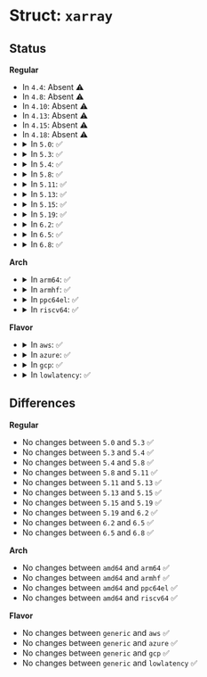 # Struct: <code>xarray</code>

## Status
<b>Regular</b>
<ul>
<li>
In <code>4.4</code>: Absent ⚠️
</li>
<li>
In <code>4.8</code>: Absent ⚠️
</li>
<li>
In <code>4.10</code>: Absent ⚠️
</li>
<li>
In <code>4.13</code>: Absent ⚠️
</li>
<li>
In <code>4.15</code>: Absent ⚠️
</li>
<li>
In <code>4.18</code>: Absent ⚠️
</li>
<li>
<details>
<summary>In <code>5.0</code>: ✅</summary>

```c
struct xarray {
    spinlock_t xa_lock;
    gfp_t xa_flags;
    void *xa_head;
};
```
</details>
</li>
<li>
<details>
<summary>In <code>5.3</code>: ✅</summary>

```c
struct xarray {
    spinlock_t xa_lock;
    gfp_t xa_flags;
    void *xa_head;
};
```
</details>
</li>
<li>
<details>
<summary>In <code>5.4</code>: ✅</summary>

```c
struct xarray {
    spinlock_t xa_lock;
    gfp_t xa_flags;
    void *xa_head;
};
```
</details>
</li>
<li>
<details>
<summary>In <code>5.8</code>: ✅</summary>

```c
struct xarray {
    spinlock_t xa_lock;
    gfp_t xa_flags;
    void *xa_head;
};
```
</details>
</li>
<li>
<details>
<summary>In <code>5.11</code>: ✅</summary>

```c
struct xarray {
    spinlock_t xa_lock;
    gfp_t xa_flags;
    void *xa_head;
};
```
</details>
</li>
<li>
<details>
<summary>In <code>5.13</code>: ✅</summary>

```c
struct xarray {
    spinlock_t xa_lock;
    gfp_t xa_flags;
    void *xa_head;
};
```
</details>
</li>
<li>
<details>
<summary>In <code>5.15</code>: ✅</summary>

```c
struct xarray {
    spinlock_t xa_lock;
    gfp_t xa_flags;
    void *xa_head;
};
```
</details>
</li>
<li>
<details>
<summary>In <code>5.19</code>: ✅</summary>

```c
struct xarray {
    spinlock_t xa_lock;
    gfp_t xa_flags;
    void *xa_head;
};
```
</details>
</li>
<li>
<details>
<summary>In <code>6.2</code>: ✅</summary>

```c
struct xarray {
    spinlock_t xa_lock;
    gfp_t xa_flags;
    void *xa_head;
};
```
</details>
</li>
<li>
<details>
<summary>In <code>6.5</code>: ✅</summary>

```c
struct xarray {
    spinlock_t xa_lock;
    gfp_t xa_flags;
    void *xa_head;
};
```
</details>
</li>
<li>
<details>
<summary>In <code>6.8</code>: ✅</summary>

```c
struct xarray {
    spinlock_t xa_lock;
    gfp_t xa_flags;
    void *xa_head;
};
```
</details>
</li>
</ul>
<b>Arch</b>
<ul>
<li>
<details>
<summary>In <code>arm64</code>: ✅</summary>

```c
struct xarray {
    spinlock_t xa_lock;
    gfp_t xa_flags;
    void *xa_head;
};
```
</details>
</li>
<li>
<details>
<summary>In <code>armhf</code>: ✅</summary>

```c
struct xarray {
    spinlock_t xa_lock;
    gfp_t xa_flags;
    void *xa_head;
};
```
</details>
</li>
<li>
<details>
<summary>In <code>ppc64el</code>: ✅</summary>

```c
struct xarray {
    spinlock_t xa_lock;
    gfp_t xa_flags;
    void *xa_head;
};
```
</details>
</li>
<li>
<details>
<summary>In <code>riscv64</code>: ✅</summary>

```c
struct xarray {
    spinlock_t xa_lock;
    gfp_t xa_flags;
    void *xa_head;
};
```
</details>
</li>
</ul>
<b>Flavor</b>
<ul>
<li>
<details>
<summary>In <code>aws</code>: ✅</summary>

```c
struct xarray {
    spinlock_t xa_lock;
    gfp_t xa_flags;
    void *xa_head;
};
```
</details>
</li>
<li>
<details>
<summary>In <code>azure</code>: ✅</summary>

```c
struct xarray {
    spinlock_t xa_lock;
    gfp_t xa_flags;
    void *xa_head;
};
```
</details>
</li>
<li>
<details>
<summary>In <code>gcp</code>: ✅</summary>

```c
struct xarray {
    spinlock_t xa_lock;
    gfp_t xa_flags;
    void *xa_head;
};
```
</details>
</li>
<li>
<details>
<summary>In <code>lowlatency</code>: ✅</summary>

```c
struct xarray {
    spinlock_t xa_lock;
    gfp_t xa_flags;
    void *xa_head;
};
```
</details>
</li>
</ul>

## Differences
<b>Regular</b>
<ul>
<li>
No changes between <code>5.0</code> and <code>5.3</code> ✅
</li>
<li>
No changes between <code>5.3</code> and <code>5.4</code> ✅
</li>
<li>
No changes between <code>5.4</code> and <code>5.8</code> ✅
</li>
<li>
No changes between <code>5.8</code> and <code>5.11</code> ✅
</li>
<li>
No changes between <code>5.11</code> and <code>5.13</code> ✅
</li>
<li>
No changes between <code>5.13</code> and <code>5.15</code> ✅
</li>
<li>
No changes between <code>5.15</code> and <code>5.19</code> ✅
</li>
<li>
No changes between <code>5.19</code> and <code>6.2</code> ✅
</li>
<li>
No changes between <code>6.2</code> and <code>6.5</code> ✅
</li>
<li>
No changes between <code>6.5</code> and <code>6.8</code> ✅
</li>
</ul>
<b>Arch</b>
<ul>
<li>
No changes between <code>amd64</code> and <code>arm64</code> ✅
</li>
<li>
No changes between <code>amd64</code> and <code>armhf</code> ✅
</li>
<li>
No changes between <code>amd64</code> and <code>ppc64el</code> ✅
</li>
<li>
No changes between <code>amd64</code> and <code>riscv64</code> ✅
</li>
</ul>
<b>Flavor</b>
<ul>
<li>
No changes between <code>generic</code> and <code>aws</code> ✅
</li>
<li>
No changes between <code>generic</code> and <code>azure</code> ✅
</li>
<li>
No changes between <code>generic</code> and <code>gcp</code> ✅
</li>
<li>
No changes between <code>generic</code> and <code>lowlatency</code> ✅
</li>
</ul>
